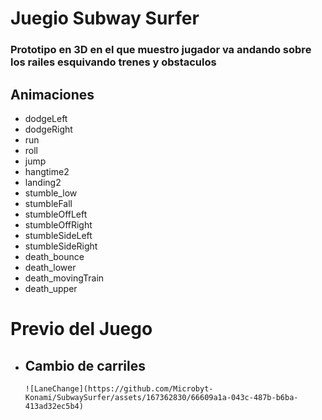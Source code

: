 <h1>Juegio Subway Surfer</h1>
<h3>Prototipo en 3D en el que muestro jugador va andando sobre los railes esquivando trenes y obstaculos</h3>
<h2>Animaciones</h2>
<ul>
  <li>dodgeLeft</li>
  <li>dodgeRight</li>
  <li>run</li>
  <li>roll</li>
  <li>jump</li>
  <li>hangtime2</li>
  <li>landing2</li>
  <li>stumble_low</li>
  <li>stumbleFall</li>
  <li>stumbleOffLeft</li>
  <li>stumbleOffRight</li>
  <li>stumbleSideLeft</li>
  <li>stumbleSideRight</li>
  <li>death_bounce</li>
  <li>death_lower</li>
  <li>death_movingTrain</li>
  <li>death_upper</li>
</ul>
<h1>Previo del Juego</h1>
<ul>
  <li>
    <h2>Cambio de carriles</h2>
    
    ![LaneChange](https://github.com/Microbyt-Konami/SubwaySurfer/assets/167362830/66609a1a-043c-487b-b6ba-413ad32ec5b4)
  </li>
</ul>
